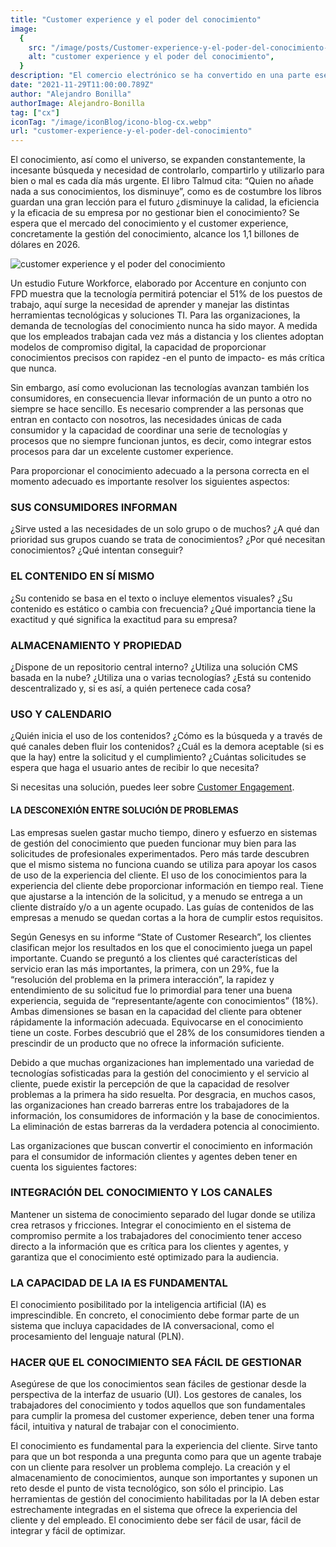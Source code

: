 ```yaml
---
title: "Customer experience y el poder del conocimiento"
image:
  {
    src: "/image/posts/Customer-experience-y-el-poder-del-conocimiento-1024x576.webp",
    alt: "customer experience y el poder del conocimiento",
  }
description: "El comercio electrónico se ha convertido en una parte esencial de la vida cotidiana, y optimizar la experiencia del cliente en tu tienda en línea es crucial para el éxito. En un mercado que mueve miles de millones de dólares y con un número creciente de consumidores, la importancia de brindar un excelente Customer Experience no puede ser subestimada. Este artículo se enfoca en ofrecer valiosas estrategias para mejorar la Experiencia del Cliente en tu ecommerce, destacando su importancia y proporcionando consejos prácticos para diferenciarte de la competencia."
date: "2021-11-29T11:00:00.789Z"
author: "Alejandro Bonilla"
authorImage: Alejandro-Bonilla
tag: ["cx"]
iconTag: "/image/iconBlog/icono-blog-cx.webp"
url: "customer-experience-y-el-poder-del-conocimiento"
---
```


El conocimiento, así como el universo, se expanden constantemente, la incesante búsqueda y necesidad de controlarlo, compartirlo y utilizarlo para bien o mal es cada día más urgente. El libro Talmud cita: “Quien no añade nada a sus conocimientos, los disminuye”, como es de costumbre los libros guardan una gran lección para el futuro ¿disminuye la calidad, la eficiencia y la eficacia de su empresa por no gestionar bien el conocimiento? Se espera que el mercado del conocimiento y el customer experience, concretamente la gestión del conocimiento, alcance los 1,1 billones de dólares en 2026.

![customer experience y el poder del conocimiento](/image/posts/Customer-experience-y-el-poder-del-conocimiento-1024x576.webp)

Un estudio Future Workforce, elaborado por Accenture en conjunto con FPD muestra que la tecnología permitirá potenciar el 51% de los puestos de trabajo, aquí surge la necesidad de aprender y manejar las distintas herramientas tecnológicas y soluciones TI.  Para las organizaciones, la demanda de tecnologías del conocimiento nunca ha sido mayor. A medida que los empleados trabajan cada vez más a distancia y los clientes adoptan modelos de compromiso digital, la capacidad de proporcionar conocimientos precisos con rapidez -en el punto de impacto- es más crítica que nunca.

Sin embargo, así como evolucionan las tecnologías avanzan también los consumidores, en consecuencia llevar información de un punto a otro no siempre se hace sencillo. Es necesario comprender a las personas que entran en contacto con nosotros, las necesidades únicas de cada consumidor y la capacidad de coordinar una serie de tecnologías y procesos que no siempre funcionan juntos, es decir, como integrar estos procesos para dar un excelente customer experience.

Para proporcionar el conocimiento adecuado a la persona correcta en el momento adecuado es importante resolver los siguientes aspectos:

### SUS CONSUMIDORES INFORMAN
¿Sirve usted a las necesidades de un solo grupo o de muchos? ¿A qué dan prioridad sus grupos cuando se trata de conocimientos? ¿Por qué necesitan conocimientos? ¿Qué intentan conseguir?

### EL CONTENIDO EN SÍ MISMO
¿Su contenido se basa en el texto o incluye elementos visuales? ¿Su contenido es estático o cambia con frecuencia? ¿Qué importancia tiene la exactitud y qué significa la exactitud para su empresa?

### ALMACENAMIENTO Y PROPIEDAD
¿Dispone de un repositorio central interno? ¿Utiliza una solución CMS basada en la nube? ¿Utiliza una o varias tecnologías? ¿Está su contenido descentralizado y, si es así, a quién pertenece cada cosa?

### USO Y CALENDARIO
¿Quién inicia el uso de los contenidos? ¿Cómo es la búsqueda y a través de qué canales deben fluir los contenidos? ¿Cuál es la demora aceptable (si es que la hay) entre la solicitud y el cumplimiento? ¿Cuántas solicitudes se espera que haga el usuario antes de recibir lo que necesita?

Si necesitas una solución, puedes leer sobre [Customer Engagement](/expereiencia-del-cliene).

#### LA DESCONEXIÓN ENTRE SOLUCIÓN DE PROBLEMAS
Las empresas suelen gastar mucho tiempo, dinero y esfuerzo en sistemas de gestión del conocimiento que pueden funcionar muy bien para las solicitudes de profesionales experimentados. Pero más tarde descubren que el mismo sistema no funciona cuando se utiliza para apoyar los casos de uso de la experiencia del cliente. El uso de los conocimientos para la experiencia del cliente debe proporcionar información en tiempo real. Tiene que ajustarse a la intención de la solicitud, y a menudo se entrega a un cliente distraído y/o a un agente ocupado.  Las guías de contenidos de las empresas a menudo se quedan cortas a la hora de cumplir estos requisitos.

Según Genesys en su informe “State of Customer Research”, los clientes clasifican mejor los resultados en los que el conocimiento juega un papel importante. Cuando se preguntó a los clientes qué características del servicio eran las más importantes, la primera, con un 29%, fue la “resolución del problema en la primera interacción”, la rapidez y entendimiento de su solicitud fue lo primordial para tener una buena experiencia, seguida de “representante/agente con conocimientos” (18%). Ambas dimensiones se basan en la capacidad del cliente para obtener rápidamente la información adecuada. Equivocarse en el conocimiento tiene un coste. Forbes descubrió que el 28% de los consumidores tienden a prescindir de un producto que no ofrece la información suficiente.

Debido a que muchas organizaciones han implementado una variedad de tecnologías sofisticadas para la gestión del conocimiento y el servicio al cliente, puede existir la percepción de que la capacidad de resolver problemas a la primera ha sido resuelta. Por desgracia, en muchos casos, las organizaciones han creado barreras entre los trabajadores de la información, los consumidores de información y la base de conocimientos. La eliminación de estas barreras da la verdadera potencia al conocimiento.

Las organizaciones que buscan convertir el conocimiento en información para el consumidor de información  clientes y agentes deben tener en cuenta los siguientes factores:

### INTEGRACIÓN DEL CONOCIMIENTO Y LOS CANALES
Mantener un sistema de conocimiento separado del lugar donde se utiliza crea retrasos y fricciones. Integrar el conocimiento en el sistema de compromiso permite a los trabajadores del conocimiento tener acceso directo a la información que es crítica para los clientes y agentes, y garantiza que el conocimiento esté optimizado para la audiencia.

### LA CAPACIDAD DE LA IA ES FUNDAMENTAL
El conocimiento posibilitado por la inteligencia artificial (IA) es imprescindible. En concreto, el conocimiento debe formar parte de un sistema que incluya capacidades de IA conversacional, como el procesamiento del lenguaje natural (PLN).

### HACER QUE EL CONOCIMIENTO SEA FÁCIL DE GESTIONAR
Asegúrese de que los conocimientos sean fáciles de gestionar desde la perspectiva de la interfaz de usuario (UI). Los gestores de canales, los trabajadores del conocimiento y todos aquellos que son fundamentales para cumplir la promesa del customer experience, deben tener una forma fácil, intuitiva y natural de trabajar con el conocimiento.

El conocimiento es fundamental para la experiencia del cliente. Sirve tanto para que un bot responda a una pregunta como para que un agente trabaje con un cliente para resolver un problema complejo. La creación y el almacenamiento de conocimientos, aunque son importantes y suponen un reto desde el punto de vista tecnológico, son sólo el principio. Las herramientas de gestión del conocimiento habilitadas por la IA deben estar estrechamente integradas en el sistema que ofrece la experiencia del cliente y del empleado. El conocimiento debe ser fácil de usar, fácil de integrar y fácil de optimizar.